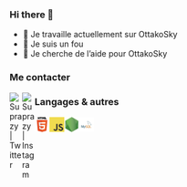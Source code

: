 ### Hi there 👋

- 🔭 Je travaille actuellement sur OttakoSky
- 🤡 Je suis un fou
- 🤔 Je cherche de l’aide pour OttakoSky

### Me contacter

[<img align="left" alt="Suprazy | Twitter" width="22px" src="https://cdn.jsdelivr.net/npm/simple-icons@v3/icons/twitter.svg" />][Twitter]
[<img align="left" alt="Suprazy | Instagram" width="22px" src="https://cdn.discordapp.com/emojis/693493074277695647.png" />][Discord]

### Langages & autres


<img align="left" alt="HTML5" width="26px" src="https://raw.githubusercontent.com/github/explore/80688e429a7d4ef2fca1e82350fe8e3517d3494d/topics/html/html.png" />
<img align="left" alt="JavaScript" width="26px" src="https://raw.githubusercontent.com/github/explore/80688e429a7d4ef2fca1e82350fe8e3517d3494d/topics/javascript/javascript.png" />
<img align="left" alt="Node.js" width="26px" src="https://raw.githubusercontent.com/github/explore/80688e429a7d4ef2fca1e82350fe8e3517d3494d/topics/nodejs/nodejs.png"/>
<img align="left" alt="MySQL" width="26px" src="https://raw.githubusercontent.com/github/explore/80688e429a7d4ef2fca1e82350fe8e3517d3494d/topics/mysql/mysql.png"/>

<br />
<br />

[Twitter]: https://twitter.com/KeziixTV
[Discord]: https://discord.gg/sWwJXks
